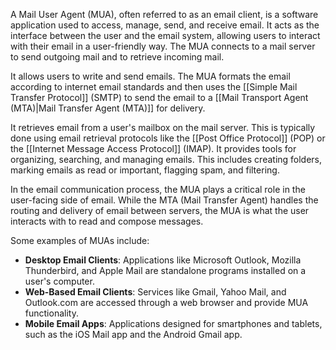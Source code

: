 A Mail User Agent (MUA), often referred to as an email client, is a software application used to access, manage, send, and receive email. It acts as the interface between the user and the email system, allowing users to interact with their email in a user-friendly way. The MUA connects to a mail server to send outgoing mail and to retrieve incoming mail.

It allows users to write and send emails. The MUA formats the email according to internet email standards and then uses the [[Simple Mail Transfer Protocol]] (SMTP) to send the email to a [[Mail Transport Agent (MTA)|Mail Transfer Agent (MTA)]] for delivery.

It retrieves email from a user's mailbox on the mail server. This is typically done using email retrieval protocols like the [[Post Office Protocol]] (POP) or the [[Internet Message Access Protocol]] (IMAP). It provides tools for organizing, searching, and managing emails. This includes creating folders, marking emails as read or important, flagging spam, and filtering.

In the email communication process, the MUA plays a critical role in the user-facing side of email. While the MTA (Mail Transfer Agent) handles the routing and delivery of email between servers, the MUA is what the user interacts with to read and compose messages.

Some examples of MUAs include:

- **Desktop Email Clients**: Applications like Microsoft Outlook, Mozilla Thunderbird, and Apple Mail are standalone programs installed on a user's computer.
- **Web-Based Email Clients**: Services like Gmail, Yahoo Mail, and Outlook.com are accessed through a web browser and provide MUA functionality.
- **Mobile Email Apps**: Applications designed for smartphones and tablets, such as the iOS Mail app and the Android Gmail app.

